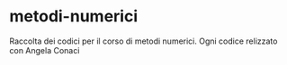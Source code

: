 # metodi-numerici
Raccolta dei codici per il corso di metodi numerici.
Ogni codice relizzato con Angela Conaci
